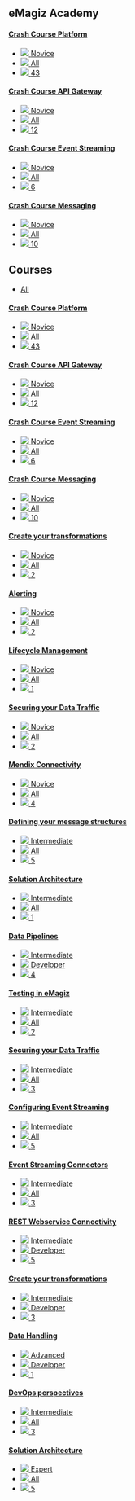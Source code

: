 <div class="ez-academy">
	<div class="ez-academy__body">
		<main class="master">
	<h2 class="title">eMagiz Academy</h2>
	<div class="card-container">
		<a href="../../docs/microlearning/crashcourse-platform-index" class="card card--featured">
			<div class="card__body" style="background: url(../../img/platform_crashcourse.svg) center no-repeat; background-size: 10%;">
				<h4 class="title">Crash Course Platform</h4>
			</div>
			<ul class="card__footer">
				<li class="card__footer-item">
					<img class="card__footer-icon card__footer-icon--level" src="../../img/icon-level24.svg"/>
					<label for="" class="card__footer-label">Novice</label>
				</li>
				<li class="card__footer-item">
					<img class="card__footer-icon card__footer-icon--roles" src="../../img/icon-roles24.svg"/>
					<label for="" class="card__footer-label">All</label>
				</li>
				<li class="card__footer-item">
					<img class="card__footer-icon card__footer-icon--lessons" src="../../img/icon-lessons24.svg"/>
					<label for="" class="card__footer-label">43</label>
				</li>
			</ul>
		</a>
		<a href="../../docs/microlearning/crashcourse-api-gateway-index" class="card">
			<div class="card__body" style="background: url(../../img/api-gateway_crashcourse.svg) center no-repeat; background-size: 15%; ">
				<h4 class="title">Crash Course API Gateway</h4>
			</div>
			<ul class="card__footer">
				<li class="card__footer-item">
					<img class="card__footer-icon card__footer-icon--level" src="../../img/icon-level24.svg"/>
					<label for="" class="card__footer-label">Novice</label>
				</li>
				<li class="card__footer-item">
					<img class="card__footer-icon card__footer-icon--roles" src="../../img/icon-roles24.svg"/>
					<label for="" class="card__footer-label">All</label>
				</li>
				<li class="card__footer-item">
					<img class="card__footer-icon card__footer-icon--lessons" src="../../img/icon-lessons24.svg"/>
					<label for="" class="card__footer-label">12</label>
				</li>
			</ul>
		</a>
		<a href="../../docs/microlearning/crashcourse-event-streaming-index" class="card">
			<div class="card__body" style="background: url(../../img/eventstreaming_crashcourse.svg) center no-repeat; background-size: 20%;">
				<h4 class="title">Crash Course Event Streaming</h4>
			</div>
			<ul class="card__footer">
				<li class="card__footer-item">
					<img class="card__footer-icon card__footer-icon--level" src="../../img/icon-level24.svg"/>
					<label for="" class="card__footer-label">Novice</label>
				</li>
				<li class="card__footer-item">
					<img class="card__footer-icon card__footer-icon--roles" src="../../img/icon-roles24.svg"/>
					<label for="" class="card__footer-label">All</label>
				</li>
				<li class="card__footer-item">
					<img class="card__footer-icon card__footer-icon--lessons" src="../../img/icon-lessons24.svg"/>
					<label for="" class="card__footer-label">6</label>
				</li>
			</ul>
		</a>
		<a href="../../docs/microlearning/crashcourse-messaging-index" class="card">
			<div class="card__body" style="background: url(../../img/messaging_crashcourse.svg) center no-repeat; background-size: 20%;">
				<h4 class="title">Crash Course Messaging</h4>
			</div>
			<ul class="card__footer">
				<li class="card__footer-item">
					<img class="card__footer-icon card__footer-icon--level" src="../../img/icon-level24.svg"/>
					<label for="" class="card__footer-label">Novice</label>
				</li>
				<li class="card__footer-item">
					<img class="card__footer-icon card__footer-icon--roles" src="../../img/icon-roles24.svg"/>
					<label for="" class="card__footer-label">All</label>
				</li>
				<li class="card__footer-item">
					<img class="card__footer-icon card__footer-icon--lessons" src="../../img/icon-lessons24.svg"/>
					<label for="" class="card__footer-label">10</label>
				</li>
			</ul>
		</a>
	</div>
	<h2 class="title">Courses</h2>
	<ul class="tabs">
		<li class="tabs__item tabs__item--active"><a href="" class="tabs__link">All</a></li>
		<!-- 
		<li class="tabs__item"><a href="" class="tabs__link">Developer</a></li>
		<li class="tabs__item"><a href="" class="tabs__link">Architect</a></li>
		<li class="tabs__item"><a href="" class="tabs__link">Support Engineer</a></li>
		<li class="tabs__item"><a href="" class="tabs__link">Messaging</a></li>
		<li class="tabs__item"><a href="" class="tabs__link">API Gateway</a></li>
		<li class="tabs__item"><a href="" class="tabs__link">Event Streaming</a></li>
		-->
	</ul>
	<div class="card-container">
		<a href="../../docs/microlearning/crashcourse-platform-index" class="card">
			<div class="card__body" style="background: url(../../img/platform_crashcourse.svg) center no-repeat; background-size: 17%;">
				<h4 class="title">Crash Course Platform</h4>
			</div>
			<ul class="card__footer">
				<li class="card__footer-item">
					<img class="card__footer-icon card__footer-icon--level" src="../../img/icon-level24.svg"/>
					<label for="" class="card__footer-label">Novice</label>
				</li>
				<li class="card__footer-item">
					<img class="card__footer-icon card__footer-icon--roles" src="../../img/icon-roles24.svg"/>
					<label for="" class="card__footer-label">All</label>
				</li>
				<li class="card__footer-item">
					<img class="card__footer-icon card__footer-icon--lessons" src="../../img/icon-lessons24.svg"/>
					<label for="" class="card__footer-label">43</label>
				</li>
			</ul>
		</a>
		<a href="../../docs/microlearning/crashcourse-api-gateway-index" class="card">
			<div class="card__body" style="background: url(../../img/api-gateway_crashcourse.svg) center no-repeat; background-size: 15%; ">
				<h4 class="title">Crash Course API Gateway</h4>
			</div>
			<ul class="card__footer">
				<li class="card__footer-item">
					<img class="card__footer-icon card__footer-icon--level" src="../../img/icon-level24.svg"/>
					<label for="" class="card__footer-label">Novice</label>
				</li>
				<li class="card__footer-item">
					<img class="card__footer-icon card__footer-icon--roles" src="../../img/icon-roles24.svg"/>
					<label for="" class="card__footer-label">All</label>
				</li>
				<li class="card__footer-item">
					<img class="card__footer-icon card__footer-icon--lessons" src="../../img/icon-lessons24.svg"/>
					<label for="" class="card__footer-label">12</label>
				</li>
			</ul>
		</a>
		<a href="../../docs/microlearning/crashcourse-event-streaming-index" class="card">
			<div class="card__body" style="background: url(../../img/eventstreaming_crashcourse.svg) center no-repeat; background-size: 20%;">
				<h4 class="title">Crash Course Event Streaming</h4>
			</div>
			<ul class="card__footer">
				<li class="card__footer-item">
					<img class="card__footer-icon card__footer-icon--level" src="../../img/icon-level24.svg"/>
					<label for="" class="card__footer-label">Novice</label>
				</li>
				<li class="card__footer-item">
					<img class="card__footer-icon card__footer-icon--roles" src="../../img/icon-roles24.svg"/>
					<label for="" class="card__footer-label">All</label>
				</li>
				<li class="card__footer-item">
					<img class="card__footer-icon card__footer-icon--lessons" src="../../img/icon-lessons24.svg"/>
					<label for="" class="card__footer-label">6</label>
				</li>
			</ul>
		</a>
		<a href="../../docs/microlearning/crashcourse-messaging-index" class="card">
			<div class="card__body" style="background: url(../../img/messaging_crashcourse.svg) center no-repeat; background-size: 20%;">
				<h4 class="title">Crash Course Messaging</h4>
			</div>
			<ul class="card__footer">
				<li class="card__footer-item">
					<img class="card__footer-icon card__footer-icon--level" src="../../img/icon-level24.svg"/>
					<label for="" class="card__footer-label">Novice</label>
				</li>
				<li class="card__footer-item">
					<img class="card__footer-icon card__footer-icon--roles" src="../../img/icon-roles24.svg"/>
					<label for="" class="card__footer-label">All</label>
				</li>
				<li class="card__footer-item">
					<img class="card__footer-icon card__footer-icon--lessons" src="../../img/icon-lessons24.svg"/>
					<label for="" class="card__footer-label">10</label>
				</li>
			</ul>
		</a>
		<a href="../../docs/microlearning/novice-create-your-transformations-index" class="card">
			<div class="card__body" style="background: url(../../img/TransformationModules.svg) center no-repeat; background-size: 20%;">
				<h4 class="title">Create your transformations</h4>
			</div>
			<ul class="card__footer">
				<li class="card__footer-item">
					<img class="card__footer-icon card__footer-icon--level" src="../../img/icon-level24.svg"/>
					<label for="" class="card__footer-label">Novice</label>
				</li>
				<li class="card__footer-item">
					<img class="card__footer-icon card__footer-icon--roles" src="../../img/icon-roles24.svg"/>
					<label for="" class="card__footer-label">All</label>
				</li>
				<li class="card__footer-item">
					<img class="card__footer-icon card__footer-icon--lessons" src="../../img/icon-lessons24.svg"/>
					<label for="" class="card__footer-label">2</label>
				</li>
			</ul>
		</a>
		<a href="../../docs/microlearning/novice-alerting-index" class="card">
			<div class="card__body" style="background: url(../../img/alerting_module.svg) center no-repeat; background-size: 20%;">
				<h4 class="title">Alerting</h4>
			</div>
			<ul class="card__footer">
				<li class="card__footer-item">
					<img class="card__footer-icon card__footer-icon--level" src="../../img/icon-level24.svg"/>
					<label for="" class="card__footer-label">Novice</label>
				</li>
				<li class="card__footer-item">
					<img class="card__footer-icon card__footer-icon--roles" src="../../img/icon-roles24.svg"/>
					<label for="" class="card__footer-label">All</label>
				</li>
				<li class="card__footer-item">
					<img class="card__footer-icon card__footer-icon--lessons" src="../../img/icon-lessons24.svg"/>
					<label for="" class="card__footer-label">2</label>
				</li>
			</ul>
		</a>
		<a href="../../docs/microlearning/novice-lifecycle-management-index" class="card">
			<div class="card__body" style="background: url(../../img/placeholder.jpg) center no-repeat; background-size: cover;">
				<h4 class="title">Lifecycle Management</h4>
			</div>
			<ul class="card__footer">
				<li class="card__footer-item">
					<img class="card__footer-icon card__footer-icon--level" src="../../img/icon-level24.svg"/>
					<label for="" class="card__footer-label">Novice</label>
				</li>
				<li class="card__footer-item">
					<img class="card__footer-icon card__footer-icon--roles" src="../../img/icon-roles24.svg"/>
					<label for="" class="card__footer-label">All</label>
				</li>
				<li class="card__footer-item">
					<img class="card__footer-icon card__footer-icon--lessons" src="../../img/icon-lessons24.svg"/>
					<label for="" class="card__footer-label">1</label>
				</li>
			</ul>
		</a>
		<a href="../../docs/microlearning/novice-securing-your-data-traffic-index" class="card">
			<div class="card__body" style="background: url(../../img/placeholder.jpg) center no-repeat; background-size: cover;">
				<h4 class="title">Securing your Data Traffic</h4>
			</div>
			<ul class="card__footer">
				<li class="card__footer-item">
					<img class="card__footer-icon card__footer-icon--level" src="../../img/icon-level24.svg"/>
					<label for="" class="card__footer-label">Novice</label>
				</li>
				<li class="card__footer-item">
					<img class="card__footer-icon card__footer-icon--roles" src="../../img/icon-roles24.svg"/>
					<label for="" class="card__footer-label">All</label>
				</li>
				<li class="card__footer-item">
					<img class="card__footer-icon card__footer-icon--lessons" src="../../img/icon-lessons24.svg"/>
					<label for="" class="card__footer-label">2</label>
				</li>
			</ul>
		</a>
		<a href="../../docs/microlearning/novice-mendix-connectivity-index" class="card">
			<div class="card__body" style="background: url(../../img/placeholder.jpg) center no-repeat; background-size: cover;">
				<h4 class="title">Mendix Connectivity</h4>
			</div>
			<ul class="card__footer">
				<li class="card__footer-item">
					<img class="card__footer-icon card__footer-icon--level" src="../../img/icon-level24.svg"/>
					<label for="" class="card__footer-label">Novice</label>
				</li>
				<li class="card__footer-item">
					<img class="card__footer-icon card__footer-icon--roles" src="../../img/icon-roles24.svg"/>
					<label for="" class="card__footer-label">All</label>
				</li>
				<li class="card__footer-item">
					<img class="card__footer-icon card__footer-icon--lessons" src="../../img/icon-lessons24.svg"/>
					<label for="" class="card__footer-label">4</label>
				</li>
			</ul>
		</a>
		<a href="../../docs/microlearning/intermediate-defining-your-message-structures-index" class="card">
			<div class="card__body" style="background: url(../../img/placeholder.jpg) center no-repeat; background-size: cover;">
				<h4 class="title">Defining your message structures</h4>
			</div>
			<ul class="card__footer">
				<li class="card__footer-item">
					<img class="card__footer-icon card__footer-icon--level" src="../../img/icon-level24.svg"/>
					<label for="" class="card__footer-label">Intermediate</label>
				</li>
				<li class="card__footer-item">
					<img class="card__footer-icon card__footer-icon--roles" src="../../img/icon-roles24.svg"/>
					<label for="" class="card__footer-label">All</label>
				</li>
				<li class="card__footer-item">
					<img class="card__footer-icon card__footer-icon--lessons" src="../../img/icon-lessons24.svg"/>
					<label for="" class="card__footer-label">5</label>
				</li>
			</ul>
		</a>
		<a href="../../docs/microlearning/intermediate-solution-architecture-index" class="card">
			<div class="card__body" style="background: url(../../img/placeholder.jpg) center no-repeat; background-size: cover;">
				<h4 class="title">Solution Architecture</h4>
			</div>
			<ul class="card__footer">
				<li class="card__footer-item">
					<img class="card__footer-icon card__footer-icon--level" src="../../img/icon-level24.svg"/>
					<label for="" class="card__footer-label">Intermediate</label>
				</li>
				<li class="card__footer-item">
					<img class="card__footer-icon card__footer-icon--roles" src="../../img/icon-roles24.svg"/>
					<label for="" class="card__footer-label">All</label>
				</li>
				<li class="card__footer-item">
					<img class="card__footer-icon card__footer-icon--lessons" src="../../img/icon-lessons24.svg"/>
					<label for="" class="card__footer-label">1</label>
				</li>
			</ul>
		</a>
		<a href="../../docs/microlearning/intermediate-data-pipelines-index" class="card">
			<div class="card__body" style="background: url(../../img/DataPipelines_Modules.svg) center no-repeat; background-size: 20%;">
				<h4 class="title">Data Pipelines</h4>
			</div>
			<ul class="card__footer">
				<li class="card__footer-item">
					<img class="card__footer-icon card__footer-icon--level" src="../../img/icon-level24.svg"/>
					<label for="" class="card__footer-label">Intermediate</label>
				</li>
				<li class="card__footer-item">
					<img class="card__footer-icon card__footer-icon--roles" src="../../img/icon-roles24.svg"/>
					<label for="" class="card__footer-label">Developer</label>
				</li>
				<li class="card__footer-item">
					<img class="card__footer-icon card__footer-icon--lessons" src="../../img/icon-lessons24.svg"/>
					<label for="" class="card__footer-label">4</label>
				</li>
			</ul>
		</a>
		<a href="../../docs/microlearning/intermediate-testing-in-emagiz-index" class="card">
			<div class="card__body" style="background: url(../../img/placeholder.jpg) center no-repeat; background-size: cover;">
				<h4 class="title">Testing in eMagiz</h4>
			</div>
			<ul class="card__footer">
				<li class="card__footer-item">
					<img class="card__footer-icon card__footer-icon--level" src="../../img/icon-level24.svg"/>
					<label for="" class="card__footer-label">Intermediate</label>
				</li>
				<li class="card__footer-item">
					<img class="card__footer-icon card__footer-icon--roles" src="../../img/icon-roles24.svg"/>
					<label for="" class="card__footer-label">All</label>
				</li>
				<li class="card__footer-item">
					<img class="card__footer-icon card__footer-icon--lessons" src="../../img/icon-lessons24.svg"/>
					<label for="" class="card__footer-label">2</label>
				</li>
			</ul>
		</a>
		<a href="../../docs/microlearning/intermediate-securing-your-data-traffic-index" class="card">
			<div class="card__body" style="background: url(../../img/placeholder.jpg) center no-repeat; background-size: cover;">
				<h4 class="title">Securing your Data Traffic</h4>
			</div>
			<ul class="card__footer">
				<li class="card__footer-item">
					<img class="card__footer-icon card__footer-icon--level" src="../../img/icon-level24.svg"/>
					<label for="" class="card__footer-label">Intermediate</label>
				</li>
				<li class="card__footer-item">
					<img class="card__footer-icon card__footer-icon--roles" src="../../img/icon-roles24.svg"/>
					<label for="" class="card__footer-label">All</label>
				</li>
				<li class="card__footer-item">
					<img class="card__footer-icon card__footer-icon--lessons" src="../../img/icon-lessons24.svg"/>
					<label for="" class="card__footer-label">3</label>
				</li>
			</ul>
		</a>
		<a href="../../docs/microlearning/intermediate-configuring-event-streaming-index" class="card">
			<div class="card__body" style="background: url(../../img/placeholder.jpg) center no-repeat; background-size: cover;">
				<h4 class="title">Configuring Event Streaming</h4>
			</div>
			<ul class="card__footer">
				<li class="card__footer-item">
					<img class="card__footer-icon card__footer-icon--level" src="../../img/icon-level24.svg"/>
					<label for="" class="card__footer-label">Intermediate</label>
				</li>
				<li class="card__footer-item">
					<img class="card__footer-icon card__footer-icon--roles" src="../../img/icon-roles24.svg"/>
					<label for="" class="card__footer-label">All</label>
				</li>
				<li class="card__footer-item">
					<img class="card__footer-icon card__footer-icon--lessons" src="../../img/icon-lessons24.svg"/>
					<label for="" class="card__footer-label">5</label>
				</li>
			</ul>
		</a>
		<a href="../../docs/microlearning/intermediate-event-streaming-connectors-index" class="card">
			<div class="card__body" style="background: url(../../img/placeholder.jpg) center no-repeat; background-size: cover;">
				<h4 class="title">Event Streaming Connectors</h4>
			</div>
			<ul class="card__footer">
				<li class="card__footer-item">
					<img class="card__footer-icon card__footer-icon--level" src="../../img/icon-level24.svg"/>
					<label for="" class="card__footer-label">Intermediate</label>
				</li>
				<li class="card__footer-item">
					<img class="card__footer-icon card__footer-icon--roles" src="../../img/icon-roles24.svg"/>
					<label for="" class="card__footer-label">All</label>
				</li>
				<li class="card__footer-item">
					<img class="card__footer-icon card__footer-icon--lessons" src="../../img/icon-lessons24.svg"/>
					<label for="" class="card__footer-label">3</label>
				</li>
			</ul>
		</a>
		<a href="../../docs/microlearning/intermediate-rest-webservice-connectivity-index" class="card">
			<div class="card__body" style="background: url(../../img/placeholder.jpg) center no-repeat; background-size: cover;">
				<h4 class="title">REST Webservice Connectivity</h4>
			</div>
			<ul class="card__footer">
				<li class="card__footer-item">
					<img class="card__footer-icon card__footer-icon--level" src="../../img/icon-level24.svg"/>
					<label for="" class="card__footer-label">Intermediate</label>
				</li>
				<li class="card__footer-item">
					<img class="card__footer-icon card__footer-icon--roles" src="../../img/icon-roles24.svg"/>
					<label for="" class="card__footer-label">Developer</label>
				</li>
				<li class="card__footer-item">
					<img class="card__footer-icon card__footer-icon--lessons" src="../../img/icon-lessons24.svg"/>
					<label for="" class="card__footer-label">5</label>
				</li>
			</ul>
		</a>
		</a>
			<a href="../../docs/microlearning/intermediate-create-your-transformations-index" class="card">
			<div class="card__body" style="background: url(../../img/TransformationModules.svg) center no-repeat; background-size: 20%;">
				<h4 class="title">Create your transformations</h4>
			</div>
			<ul class="card__footer">
				<li class="card__footer-item">
					<img class="card__footer-icon card__footer-icon--level" src="../../img/icon-level24.svg"/>
					<label for="" class="card__footer-label">Intermediate</label>
				</li>
				<li class="card__footer-item">
					<img class="card__footer-icon card__footer-icon--roles" src="../../img/icon-roles24.svg"/>
					<label for="" class="card__footer-label">Developer</label>
				</li>
				<li class="card__footer-item">
					<img class="card__footer-icon card__footer-icon--lessons" src="../../img/icon-lessons24.svg"/>
					<label for="" class="card__footer-label">3</label>
				</li>
			</ul>
		</a>
		<a href="../../docs/microlearning/advanced-data-handling-index" class="card">
			<div class="card__body" style="background: url(../../img/placeholder.jpg) center no-repeat; background-size: cover;">
				<h4 class="title">Data Handling</h4>
			</div>
			<ul class="card__footer">
				<li class="card__footer-item">
					<img class="card__footer-icon card__footer-icon--level" src="../../img/icon-level24.svg"/>
					<label for="" class="card__footer-label">Advanced</label>
				</li>
				<li class="card__footer-item">
					<img class="card__footer-icon card__footer-icon--roles" src="../../img/icon-roles24.svg"/>
					<label for="" class="card__footer-label">Developer</label>
				</li>
				<li class="card__footer-item">
					<img class="card__footer-icon card__footer-icon--lessons" src="../../img/icon-lessons24.svg"/>
					<label for="" class="card__footer-label">1</label>
				</li>
			</ul>
		</a>
		</a>
			<a href="../../docs/microlearning/intermediate-devops-perspectives-index" class="card">
			<div class="card__body" style="background: url(../../img/placeholder.jpg) center no-repeat; background-size: cover;">
				<h4 class="title">DevOps perspectives</h4>
			</div>
			<ul class="card__footer">
				<li class="card__footer-item">
					<img class="card__footer-icon card__footer-icon--level" src="../../img/icon-level24.svg"/>
					<label for="" class="card__footer-label">Intermediate</label>
				</li>
				<li class="card__footer-item">
					<img class="card__footer-icon card__footer-icon--roles" src="../../img/icon-roles24.svg"/>
					<label for="" class="card__footer-label">All</label>
				</li>
				<li class="card__footer-item">
					<img class="card__footer-icon card__footer-icon--lessons" src="../../img/icon-lessons24.svg"/>
					<label for="" class="card__footer-label">3</label>
				</li>
			</ul>
		</a>
		<a href="../../docs/microlearning/expert-solution-architecture-index" class="card">
			<div class="card__body" style="background: url(../../img/placeholder.jpg) center no-repeat; background-size: cover;">
				<h4 class="title">Solution Architecture</h4>
			</div>
			<ul class="card__footer">
				<li class="card__footer-item">
					<img class="card__footer-icon card__footer-icon--level" src="../../img/icon-level24.svg"/>
					<label for="" class="card__footer-label">Expert</label>
				</li>
				<li class="card__footer-item">
					<img class="card__footer-icon card__footer-icon--roles" src="../../img/icon-roles24.svg"/>
					<label for="" class="card__footer-label">All</label>
				</li>
				<li class="card__footer-item">
					<img class="card__footer-icon card__footer-icon--lessons" src="../../img/icon-lessons24.svg"/>
					<label for="" class="card__footer-label">5</label>
				</li>
			</ul>
		</a>
	</div>
<!-- 

<div>
	<ul class="modulenavicont">
		<li class="modulenaviitem3"><a href="http://localhost:3000/docs/microlearning/index-modules"><font color=#ffffff">Messaging Learnings</font></a></li>
		<li class="modulenaviitem3"><a align="center">API Gateway Learnings</a></li>
		<li class="modulenaviitem3"><a align="center">Event Streaming Learnings</a></li>	
	</ul>
</div>


<div>
	<ul class="modulecont">
	<li class="moduleitem">
		<div class="moduleitemgreen">Crash Course Messaging</div>
		<div class="moduleitemdetail">
			<div></br><a align="center"><img src="../../img/microlearning/Logo_eMagiz_wit.png"></br><modbutton class="button" onclick="window.location.href='../../docs/microlearning/index-crashcourse-messaging';">Start</modbutton></a></div>
		</div>
	</li>
	<li class="moduleitem">
		<div class="moduleitemgreen">Crash Course Event Streaming</div>
		<div class="moduleitemdetail">
			<div></br><a align="center"><img src="../../img/microlearning/Logo_eMagiz_wit.png"></br><modbutton class="button" onclick="window.location.href='../../docs/microlearning/crashcourse-platform-eventstreaming-index';">Start</modbutton></a></div>
		</div>
	</li>
	<li class="moduleitem">
		<div class="moduleitemgreen">Crash course Platform - Introduction</div>
		<div class="moduleitemdetail">
			<div></br><a align="center"><img src="../../img/microlearning/Logo_eMagiz_wit.png"></br><modbutton class="button" onclick="window.location.href='../../docs/microlearning/crashcourse-platform-intro-index';">Start</modbutton></a></div>
		</div>
	</li>
	<li class="moduleitem">
		<div class="moduleitemgreen">Crash course Platform - Capture</div>
		<div class="moduleitemdetail">
			<div></br><a align="center"><img src="../../img/microlearning/Logo_eMagiz_wit.png"></br><modbutton class="button" onclick="window.location.href='../../docs/microlearning/crashcourse-platform-capture-index';">Start</modbutton></a></div>
		</div>
	</li>
	<li class="moduleitem">
		<div class="moduleitemgreen">Crash course Platform - Design</div>
		<div class="moduleitemdetail">
			<div></br><a align="center"><img src="../../img/microlearning/Logo_eMagiz_wit.png"></br><modbutton class="button" onclick="window.location.href='../../docs/microlearning/crashcourse-platform-design-index';">Start</modbutton></a></div>
		</div>
	</li>
	<li class="moduleitem">
		<div class="moduleitemgreen">Crash course Platform - Create</div>
		<div class="moduleitemdetail">
			<div></br><a align="center"><img src="../../img/microlearning/Logo_eMagiz_wit.png"></br><modbutton class="button" onclick="window.location.href='../../docs/microlearning/crashcourse-platform-create-index';">Start</modbutton></a></div>
		</div>
	</li>
	<li class="moduleitem">
		<div class="moduleitemgreen">Crash course Platform - Deploy</div>
		<div class="moduleitemdetail">
			<div></br><a align="center"><img src="../../img/microlearning/Logo_eMagiz_wit.png"></br><modbutton class="button" onclick="window.location.href='../../docs/microlearning/crashcourse-platform-deploy-index';">Start</modbutton></a></div>
		</div>
	</li>
	<li class="moduleitem">
		<div class="moduleitemgreen">Crash course Platform - Manage</div>
		<div class="moduleitemdetail">
			<div></br><a align="center"><img src="../../img/microlearning/Logo_eMagiz_wit.png"></br><modbutton class="button" onclick="window.location.href='../../docs/microlearning/crashcourse-platform-manage-index';">Start</modbutton></a></div>
		</div>
	</li>
	<li class="moduleitem">
		<div class="moduleitemdarkgreen">Active Monitoring</div>
		<div class="moduleitemdetail">
			<div></br><a align="center"><img src="../../img/microlearning/Logo_eMagiz_wit.png"></br><modbutton class="button" onclick="window.location.href='../../docs/microlearning/index-active-monitoring-in-emagiz';">Start</modbutton></a></div>
		</div>
	</li>
	<li class="moduleitem">
		<div class="moduleitemdarkgreen">Mendix Connectivity</div>
		<div class="moduleitemdetail">
			<div></br><a align="right"><img src="../../img/microlearning/Logo_eMagiz_wit.png"></br><modbutton class="button" onclick="window.location.href='../../docs/microlearning/index-basic-mendix-connectivity';">Start</modbutton></a></div>
		</div>
	</li>
	<li class="moduleitem">
		<div class="moduleitemdarkgreen">Defining your Message Structures</div>
		<div class="moduleitemdetail">
			<div></br><a align="center"><img src="../../img/microlearning/Logo_eMagiz_wit.png"></br><modbutton class="button" onclick="window.location.href='../../docs/microlearning/index-defining-your-message-structures';">Start</modbutton></a></div>
		</div>
	</li>
	<li class="moduleitem">
		<div class="moduleitemdarkgreen">Data Pipelines</div>
		<div class="moduleitemdetail">
			<div></br><a align="center"><img src="../../img/microlearning/Logo_eMagiz_wit.png"></br><modbutton class="button" onclick="window.location.href='../../docs/microlearning/intermediate-data-pipelines-index';">Start</modbutton></a></div>
		</div>
	</li>
	<li class="moduleitem">
		<div class="moduleitemdarkgreen">Advanced Testing with eMagiz</div>
		<div class="moduleitemdetail">
			<div></br><a align="center"><img src="../../img/microlearning/Logo_eMagiz_wit.png"></br><modbutton class="button" onclick="window.location.href='../../docs/microlearning/advanced-testing-in-emagiz-index';">Start</modbutton></a></div>
		</div>
	</li>
	</ul>
</div> -->
</main>
</div>
</div>